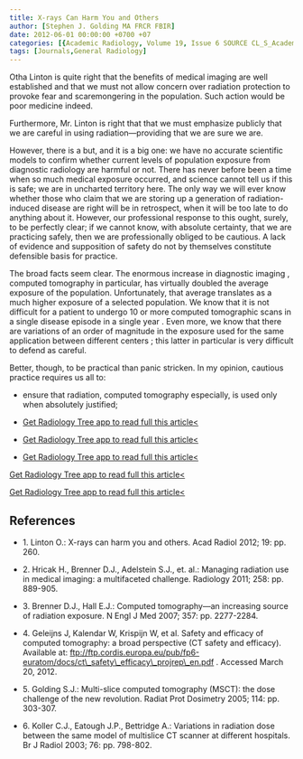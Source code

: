 ```yaml
---
title: X-rays Can Harm You and Others
author: [Stephen J. Golding MA FRCR FBIR]
date: 2012-06-01 00:00:00 +0700 +07
categories: [{Academic Radiology, Volume 19, Issue 6 SOURCE CL_S_AcademicRadiologyVolume19Issue6 1}]
tags: [Journals,General Radiology]
---
```

Otha Linton is quite right that the benefits of medical imaging are well established and that we must not allow concern over radiation protection to provoke fear and scaremongering in the population. Such action would be poor medicine indeed.

Furthermore, Mr. Linton is right that that we must emphasize publicly that we are careful in using radiation—providing that we are sure we are.

However, there is a but, and it is a big one: we have no accurate scientific models to confirm whether current levels of population exposure from diagnostic radiology are harmful or not. There has never before been a time when so much medical exposure occurred, and science cannot tell us if this is safe; we are in uncharted territory here. The only way we will ever know whether those who claim that we are storing up a generation of radiation-induced disease are right will be in retrospect, when it will be too late to do anything about it. However, our professional response to this ought, surely, to be perfectly clear; if we cannot know, with absolute certainty, that we are practicing safely, then we are professionally obliged to be cautious. A lack of evidence and supposition of safety do not by themselves constitute defensible basis for practice.

The broad facts seem clear. The enormous increase in diagnostic imaging , computed tomography in particular, has virtually doubled the average exposure of the population. Unfortunately, that average translates as a much higher exposure of a selected population. We know that it is not difficult for a patient to undergo 10 or more computed tomographic scans in a single disease episode in a single year . Even more, we know that there are variations of an order of magnitude in the exposure used for the same application between different centers ; this latter in particular is very difficult to defend as careful.

Better, though, to be practical than panic stricken. In my opinion, cautious practice requires us all to:

- ensure that radiation, computed tomography especially, is used only when absolutely justified;

- [Get Radiology Tree app to read full this article<](https://clinicalpub.com/app)

- [Get Radiology Tree app to read full this article<](https://clinicalpub.com/app)

- [Get Radiology Tree app to read full this article<](https://clinicalpub.com/app)


[Get Radiology Tree app to read full this article<](https://clinicalpub.com/app)

[Get Radiology Tree app to read full this article<](https://clinicalpub.com/app)

## References

- 1\. Linton O.: X-rays can harm you and others. Acad Radiol 2012; 19: pp. 260.


- 2\. Hricak H., Brenner D.J., Adelstein S.J., et. al.: Managing radiation use in medical imaging: a multifaceted challenge. Radiology 2011; 258: pp. 889-905.


- 3\. Brenner D.J., Hall E.J.: Computed tomography—an increasing source of radiation exposure. N Engl J Med 2007; 357: pp. 2277-2284.


- 4\.  Geleijns J, Kalendar W, Krispijn W, et al. Safety and efficacy of computed tomography: a broad perspective (CT safety and efficacy). Available at:  ftp://ftp.cordis.europa.eu/pub/fp6-euratom/docs/ct\_safety\_efficacy\_projrep\_en.pdf  . Accessed March 20, 2012.


- 5\. Golding S.J.: Multi-slice computed tomography (MSCT): the dose challenge of the new revolution. Radiat Prot Dosimetry 2005; 114: pp. 303-307.


- 6\. Koller C.J., Eatough J.P., Bettridge A.: Variations in radiation dose between the same model of multislice CT scanner at different hospitals. Br J Radiol 2003; 76: pp. 798-802.